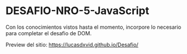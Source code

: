 # DESAFIO-NRO-5-JavaScript

Con los conocimientos vistos hasta el momento, incorpore lo necesario para completar el desafio de DOM.

Preview del sitio: https://lucasdxvid.github.io/Desafio/
